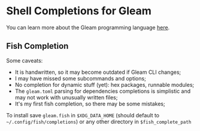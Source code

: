 # Shell Completions for Gleam

You can learn more about the Gleam programming language
[here](https://gleam.run/).


## Fish Completion

Some caveats:
- It is handwritten, so it may become outdated if Gleam CLI changes;
- I may have missed some subcommands and options;
- No completion for dynamic stuff (yet): hex packages, runnable modules;
- The `gleam.toml` parsing for dependencies completions is simplistic and may
  not work with unusually written files;
- It's my first fish completion, so there may be some mistakes;

To install save `gleam.fish` in `$XDG_DATA_HOME`
(should default to `~/.config/fish/completions`)
or any other directory in `$fish_complete_path`

